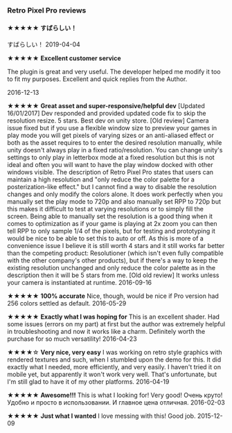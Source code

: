 ### Retro Pixel Pro reviews


#### ★★★★★ すばらしい！
すばらしい！
2019-04-04

★★★★★ **Excellent customer service**

The plugin is great and very useful. The developer helped me modify it too to fit my purposes. Excellent and quick replies from the Author.

2016-12-13

★★★★★ **Great asset and super-responsive/helpful dev**
[Updated 16/01/2017] Dev responded and provided updated code fix to skip the resolution resize. 5 stars. Best dev on unity store. [Old review] Camera issue fixed but if you use a flexible window size to preview your games in play mode you will get pixels of varying sizes or an anti-aliased effect or both as the asset requires to to enter the desired resolution manually, while unity doesn't always play in a fixed ratio/resolution. You can change unity's settings to only play in letterbox mode at a fixed resolution but this is not ideal and often you will want to have the play window docked with other windows visible. The description of Retro Pixel Pro states that users can maintain a high resolution and "only reduce the color palette for a posterization-like effect." but I cannot find a way to disable the resolution changes and only modify the colors alone. It does work perfectly when you manually set the play mode to 720p and also manually set RPP to 720p but this makes it difficult to test at varying resolutions or to simply fill the screen. Being able to manually set the resolution is a good thing when it comes to optimization as if your game is playing at 2x zoom you can then tell RPP to only sample 1/4 of the pixels, but for testing and prototyping it would be nice to be able to set this to auto or off. As this is more of a convenience issue I believe it is still worth 4 stars and it still works far better than the competing product: Resolutioner (which isn't even fully compatible with the other company's other products), but if there's a way to keep the existing resolution unchanged and only reduce the color palette as in the description then it will be 5 stars from me. [Old old review] It works unless your camera is instantiated at runtime.
2016-09-16

★★★★★ **100% accurate**
Nice, though, would be nice if Pro version had 256 colors settled as default.
2016-05-29

★★★★★ **Exactly what I was hoping for**
This is an excellent shader. Had some issues (errors on my part) at first but the author was extremely helpful in troubleshooting and now it works like a charm. Definitely worth the purchase for so much versatility!
2016-04-23

★★★★☆ **Very nice, very easy**
I was working on retro style graphics with rendered textures and such, when I stumbled upon the demo for this. It did exactly what I needed, more efficiently, and very easily. I haven't tried it on mobile yet, but apparently it won't work very well. That's unfortunate, but I'm still glad to have it of my other platforms.
2016-04-19

★★★★★ **Awesome!!!**
This is what I looking for! Very good! Очень круто! Удобно и просто в использовании. И главное цена отличная.
2016-02-03

★★★★★ **Just what I wanted**
I love messing with this! Good job.
2015-12-09
